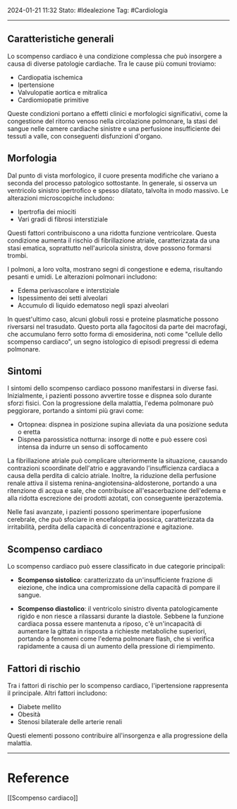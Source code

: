 2024-01-21 11:32
Stato: #Idealezione 
Tag: #Cardiologia 

---
## Caratteristiche generali

Lo scompenso cardiaco è una condizione complessa che può insorgere a causa di diverse patologie cardiache. Tra le cause più comuni troviamo:

- Cardiopatia ischemica
- Ipertensione
- Valvulopatie aortica e mitralica
- Cardiomiopatie primitive

Queste condizioni portano a effetti clinici e morfologici significativi, come la congestione del ritorno venoso nella circolazione polmonare, la stasi del sangue nelle camere cardiache sinistre e una perfusione insufficiente dei tessuti a valle, con conseguenti disfunzioni d'organo.

## Morfologia

Dal punto di vista morfologico, il cuore presenta modifiche che variano a seconda del processo patologico sottostante. In generale, si osserva un ventricolo sinistro ipertrofico e spesso dilatato, talvolta in modo massivo. Le alterazioni microscopiche includono:

- Ipertrofia dei miociti
- Vari gradi di fibrosi interstiziale

Questi fattori contribuiscono a una ridotta funzione ventricolare. Questa condizione aumenta il rischio di fibrillazione atriale, caratterizzata da una stasi ematica, soprattutto nell'auricola sinistra, dove possono formarsi trombi.

I polmoni, a loro volta, mostrano segni di congestione e edema, risultando pesanti e umidi. Le alterazioni polmonari includono:

- Edema perivascolare e interstiziale
- Ispessimento dei setti alveolari
- Accumulo di liquido edematoso negli spazi alveolari

In quest'ultimo caso, alcuni globuli rossi e proteine plasmatiche possono riversarsi nel trasudato. Questo porta alla fagocitosi da parte dei macrofagi, che accumulano ferro sotto forma di emosiderina, noti come "cellule dello scompenso cardiaco", un segno istologico di episodi pregressi di edema polmonare.

## Sintomi

I sintomi dello scompenso cardiaco possono manifestarsi in diverse fasi. Inizialmente, i pazienti possono avvertire tosse e dispnea solo durante sforzi fisici. Con la progressione della malattia, l'edema polmonare può peggiorare, portando a sintomi più gravi come:

- Ortopnea: dispnea in posizione supina alleviata da una posizione seduta o eretta
- Dispnea parossistica notturna: insorge di notte e può essere così intensa da indurre un senso di soffocamento

La fibrillazione atriale può complicare ulteriormente la situazione, causando contrazioni scoordinate dell'atrio e aggravando l'insufficienza cardiaca a causa della perdita di calcio atriale. Inoltre, la riduzione della perfusione renale attiva il sistema renina-angiotensina-aldosterone, portando a una ritenzione di acqua e sale, che contribuisce all'esacerbazione dell'edema e alla ridotta escrezione dei prodotti azotati, con conseguente iperazotemia.

Nelle fasi avanzate, i pazienti possono sperimentare ipoperfusione cerebrale, che può sfociare in encefalopatia ipossica, caratterizzata da irritabilità, perdita della capacità di concentrazione e agitazione.

## Scompenso cardiaco

Lo scompenso cardiaco può essere classificato in due categorie principali:

- **Scompenso sistolico**: caratterizzato da un'insufficiente frazione di eiezione, che indica una compromissione della capacità di pompare il sangue.
  
- **Scompenso diastolico**: il ventricolo sinistro diventa patologicamente rigido e non riesce a rilassarsi durante la diastole. Sebbene la funzione cardiaca possa essere mantenuta a riposo, c'è un'incapacità di aumentare la gittata in risposta a richieste metaboliche superiori, portando a fenomeni come l'edema polmonare flash, che si verifica rapidamente a causa di un aumento della pressione di riempimento.

## Fattori di rischio

Tra i fattori di rischio per lo scompenso cardiaco, l'ipertensione rappresenta il principale. Altri fattori includono:

- Diabete mellito
- Obesità
- Stenosi bilaterale delle arterie renali

Questi elementi possono contribuire all'insorgenza e alla progressione della malattia.

---
# Reference
[[Scompenso cardiaco]]